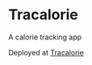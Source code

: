 # Tracalorie
A calorie tracking app

Deployed at [Tracalorie](https://ishangarg2596.github.io/Tracalorie/)
